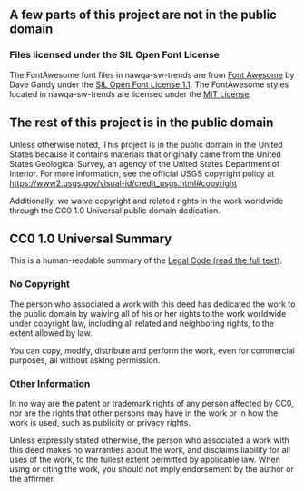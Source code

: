 ## A few parts of this project are not in the public domain

### Files licensed under the SIL Open Font License

The FontAwesome font files in nawqa-sw-trends are from [Font Awesome](http://fontawesome.io/) by Dave Gandy under the [SIL Open Font License 1.1](http://scripts.sil.org/OFL). The FontAwesome styles located in nawqa-sw-trends are licensed under the [MIT License](https://opensource.org/licenses/MIT).

## The rest of this project is in the public domain

Unless otherwise noted, This project is in the public domain in the United
States because it contains materials that originally came from the United
States Geological Survey, an agency of the United States Department of
Interior. For more information, see the official USGS copyright policy at
https://www2.usgs.gov/visual-id/credit_usgs.html#copyright

Additionally, we waive copyright and related rights in the work
worldwide through the CC0 1.0 Universal public domain dedication.

## CC0 1.0 Universal Summary

This is a human-readable summary of the [Legal Code (read the full text)](https://creativecommons.org/publicdomain/zero/1.0/legalcode).

### No Copyright

The person who associated a work with this deed has dedicated the work to
the public domain by waiving all of his or her rights to the work worldwide
under copyright law, including all related and neighboring rights, to the
extent allowed by law.

You can copy, modify, distribute and perform the work, even for commercial
purposes, all without asking permission.

### Other Information

In no way are the patent or trademark rights of any person affected by CC0,
nor are the rights that other persons may have in the work or in how the
work is used, such as publicity or privacy rights.

Unless expressly stated otherwise, the person who associated a work with
this deed makes no warranties about the work, and disclaims liability for
all uses of the work, to the fullest extent permitted by applicable law.
When using or citing the work, you should not imply endorsement by the
author or the affirmer.